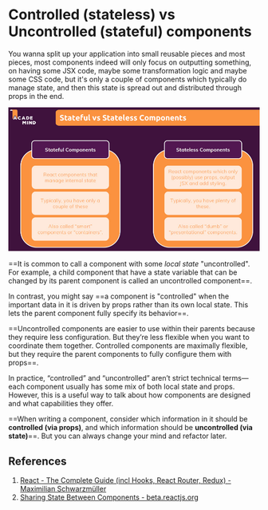 # Controlled (stateless) vs Uncontrolled (stateful) components

You wanna split up your application into small reusable pieces and most pieces, most components indeed will only focus on outputting something, on having some JSX code, maybe some transformation logic and maybe some CSS code, but it's only a couple of components which typically do manage state, and then this state is spread out and distributed through props in the end.

![061_stateless_vs_stateful_components](..\img\061_stateless_vs_stateful_components.jpg)

==It is common to call a component with some _local state_ "uncontrolled". For example, a child component that have a state variable that can be changed by its parent component is called an uncontrolled component==.

In contrast, you might say ==a component is "controlled" when the important data in it is driven by props rather than its own local state. This lets the parent component fully specify its behavior==.

==Uncontrolled components are easier to use within their parents because they require less configuration. But they’re less flexible when you want to coordinate them together. Controlled components are maximally flexible, but they require the parent components to fully configure them with props==.

In practice, “controlled” and “uncontrolled” aren’t strict technical terms—each component usually has some mix of both local state and props. However, this is a useful way to talk about how components are designed and what capabilities they offer.

==When writing a component, consider which information in it should be **controlled (via props)**, and which information should be **uncontrolled (via state)**==. But you can always change your mind and refactor later.

## References

1. [React - The Complete Guide (incl Hooks, React Router, Redux) - Maximilian Schwarzmüller](https://www.udemy.com/course/react-the-complete-guide-incl-redux/)
1. [Sharing State Between Components - beta.reactjs.org](https://beta.reactjs.org/learn/sharing-state-between-components)
